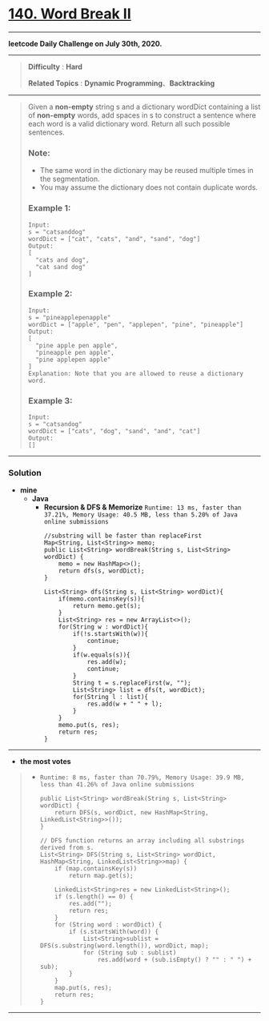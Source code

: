 # [140. Word Break II](https://leetcode.com/problems/word-break-ii/)

---

**leetcode Daily Challenge on July 30th, 2020.**

---

> **Difficulty** : **Hard**
>
> **Related Topics** : **Dynamic Programming**、**Backtracking**

---

> Given a **non-empty** string s and a dictionary wordDict containing a list of **non-empty** words, add spaces in s to construct a sentence where each word is a valid dictionary word. Return all such possible sentences.
>
> ### Note:
> * The same word in the dictionary may be reused multiple times in the segmentation.
> * You may assume the dictionary does not contain duplicate words.
>
>
> ### Example 1:
> ```
> Input:
> s = "catsanddog"
> wordDict = ["cat", "cats", "and", "sand", "dog"]
> Output:
> [
>   "cats and dog",
>   "cat sand dog"
> ]
> ```
>
> ### Example 2:
> ```
> Input:
> s = "pineapplepenapple"
> wordDict = ["apple", "pen", "applepen", "pine", "pineapple"]
> Output:
> [
>   "pine apple pen apple",
>   "pineapple pen apple",
>   "pine applepen apple"
> ]
> Explanation: Note that you are allowed to reuse a dictionary word.
> ```
>
> ### Example 3:
> ```
> Input:
> s = "catsandog"
> wordDict = ["cats", "dog", "sand", "and", "cat"]
> Output:
> []
> ```

---

### Solution
* **mine**
  * **Java**
    * **Recursion & DFS & Memorize** `Runtime: 13 ms, faster than 37.21%, Memory Usage: 40.5 MB, less than 5.20% of Java online submissions`
      ```
      //substring will be faster than replaceFirst
      Map<String, List<String>> memo;
      public List<String> wordBreak(String s, List<String> wordDict) {
          memo = new HashMap<>();
          return dfs(s, wordDict);
      }

      List<String> dfs(String s, List<String> wordDict){
          if(memo.containsKey(s)){
              return memo.get(s);
          }
          List<String> res = new ArrayList<>();
          for(String w : wordDict){
              if(!s.startsWith(w)){
                  continue;
              }
              if(w.equals(s)){
                  res.add(w);
                  continue;
              }
              String t = s.replaceFirst(w, "");
              List<String> list = dfs(t, wordDict);
              for(String l : list){
                  res.add(w + " " + l);
              }
          }
          memo.put(s, res);
          return res;
      }
      ```


---

* **the most votes**
>  * `Runtime: 8 ms, faster than 70.79%, Memory Usage: 39.9 MB, less than 41.26% of Java online submissions`
>    ```
>    public List<String> wordBreak(String s, List<String> wordDict) {
>        return DFS(s, wordDict, new HashMap<String, LinkedList<String>>());
>    }
>
>    // DFS function returns an array including all substrings derived from s.
>    List<String> DFS(String s, List<String> wordDict, HashMap<String, LinkedList<String>>map) {
>        if (map.containsKey(s))
>            return map.get(s);
>
>        LinkedList<String>res = new LinkedList<String>();
>        if (s.length() == 0) {
>            res.add("");
>            return res;
>        }
>        for (String word : wordDict) {
>            if (s.startsWith(word)) {
>                List<String>sublist = DFS(s.substring(word.length()), wordDict, map);
>                for (String sub : sublist)
>                    res.add(word + (sub.isEmpty() ? "" : " ") + sub);
>            }
>        }
>        map.put(s, res);
>        return res;
>    }
>    ```

---

